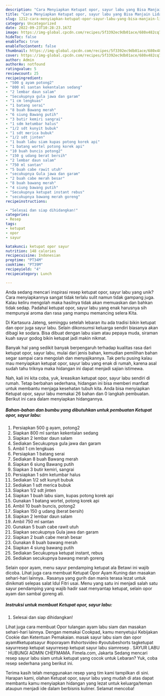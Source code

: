 ```yaml
---
description: "Cara Menyiapkan Ketupat opor, sayur labu yang Bisa Manjain Lidah"
title: "Cara Menyiapkan Ketupat opor, sayur labu yang Bisa Manjain Lidah"
slug: 1212-cara-menyiapkan-ketupat-opor-sayur-labu-yang-bisa-manjain-lidah
category: Uncategorized
date: 2022-09-23T10:28:23.167Z
image: https://img-global.cpcdn.com/recipes/5f3392ec9db01ace/680x482cq70/ketupat-opor-sayur-labu-foto-resep-utama.jpg
hideToc: false
enableToc: true
enableTocContent: false
thumbnail: https://img-global.cpcdn.com/recipes/5f3392ec9db01ace/680x482cq70/ketupat-opor-sayur-labu-foto-resep-utama.jpg
cover: https://img-global.cpcdn.com/recipes/5f3392ec9db01ace/680x482cq70/ketupat-opor-sayur-labu-foto-resep-utama.jpg
author: Admin
authorAv: notfound
ratingvalue: 5
reviewcount: 25
recipeingredient:
- "500 g ayam potong2"
- "800 ml santan kekentalan sedang"
- "2 lembar daun salam"
- "Secukupnya gula jawa dan garam"
- "1 cm lengkuas"
- "1 batang serai"
- "8 buah Bawang merah"
- "6 siung Bawang putih"
- "3 butir kemiri sangrai"
- "1 sdm ketumbar halus"
- "1/2 sdt kunyit bubuk"
- "1 sdt merica bubuk"
- "1/2 sdt jinten"
- "1 buah labu siam kupas potong korek api"
- "1 batang wortel potong korek api"
- "10 buah buncis potong2"
- "150 g udang berat bersih"
- "2 lembar daun salam"
- "750 ml santan"
- "5 buah cabe rawit utuh"
- "secukupnya Gula jawa dan garam"
- "2 buah cabe merah besar"
- "8 buah bawang merah"
- "4 siung bawang putih"
- "Secukupnya ketupat instant rebus"
- "secukupnya bawang merah goreng"
recipeinstructions:

- "Selesai dan siap dihidangkan!"
categories:
- Resep
tags:
- ketupat
- opor
- sayur

katakunci: ketupat opor sayur 
nutrition: 148 calories
recipecuisine: Indonesian
preptime: "PT34M"
cooktime: "PT39M"
recipeyield: "4"
recipecategory: Lunch

---
```





Anda sedang mencari inspirasi resep ketupat opor, sayur labu yang unik? Cara menyiapkannya sangat tidak terlalu sulit namun tidak gampang juga. Kalau keliru mengolah maka hasilnya tidak akan memuaskan dan bahkan tidak sedap. Padahal ketupat opor, sayur labu yang enak harusnya sih mempunyai aroma dan rasa yang mampu memancing selera Kita.





Di Kartasura Jateng, seminggu setelah lebaran itu ada tradisi bikin ketupat dan opor juga sayur labu. Selain dikonsumsi keluarga sendiri biasanya akan dibagi ke sodara. Bisa dibuat dengan labu siam atau pepaya muda, siraman kuah sayur godog bikin ketupat jadi makin nikmat.

Banyak hal yang sedikit banyak berpengaruh terhadap kualitas rasa dari ketupat opor, sayur labu, mulai dari jenis bahan, kemudian pemilihan bahan segar sampai cara mengolah dan menyajikannya. Tak perlu pusing kalau mau menyiapkan ketupat opor, sayur labu yang enak di rumah, karena asal sudah tahu triknya maka hidangan ini dapat menjadi sajian istimewa.






Nah, kali ini kita coba, yuk, kreasikan ketupat opor, sayur labu sendiri di rumah. Tetap berbahan sederhana, hidangan ini bisa memberi manfaat untuk membantu menjaga kesehatan tubuh kita. Anda bisa menyiapkan Ketupat opor, sayur labu memakai 26 bahan dan 0 langkah pembuatan. Berikut ini cara dalam menyiapkan hidangannya.

<!--inarticleads1-->

##### Bahan-bahan dan bumbu yang dibutuhkan untuk pembuatan Ketupat opor, sayur labu:

1. Persiapkan 500 g ayam, potong2
1. Siapkan 800 ml santan kekentalan sedang
1. Siapkan 2 lembar daun salam
1. Sediakan Secukupnya gula jawa dan garam
1. Ambil 1 cm lengkuas
1. Persiapkan 1 batang serai
1. Sediakan 8 buah Bawang merah
1. Siapkan 6 siung Bawang putih
1. Siapkan 3 butir kemiri, sangrai
1. Persiapkan 1 sdm ketumbar halus
1. Sediakan 1/2 sdt kunyit bubuk
1. Sediakan 1 sdt merica bubuk
1. Siapkan 1/2 sdt jinten
1. Siapkan 1 buah labu siam, kupas potong korek api
1. Gunakan 1 batang wortel, potong korek api
1. Ambil 10 buah buncis, potong2
1. Siapkan 150 g udang (berat bersih)
1. Siapkan 2 lembar daun salam
1. Ambil 750 ml santan
1. Gunakan 5 buah cabe rawit utuh
1. Siapkan secukupnya Gula jawa dan garam
1. Siapkan 2 buah cabe merah besar
1. Gunakan 8 buah bawang merah
1. Siapkan 4 siung bawang putih
1. Sediakan Secukupnya ketupat instant, rebus
1. Sediakan secukupnya bawang merah goreng


Selain opor ayam, menu sayur pendamping ketupat ala Betawi ini wajib dicoba. Lihat juga cara membuat Ketupat Opor Ayam Kuning dan masakan sehari-hari lainnya.. Rasanya yang gurih dan manis terasa lezat untuk dinikmati selepas salat Idul Fitri usai. Menu yang satu ini menjadi salah satu sayur pendamping yang wajib hadir saat menyantap ketupat, selain opor ayam dan sambal goreng ati. 

<!--inarticleads2-->

##### Instruksi untuk membuat Ketupat opor, sayur labu:


1. Selesai dan siap dihidangkan!

Lihat juga cara membuat Opor tulangan ayam labu siam dan masakan sehari-hari lainnya. Dengan memakai Cookpad, kamu menyetujui Kebijakan Cookie dan Ketentuan Pemakaian. masak sayur labu siam dan opor ayam#ketupatsayur #oporayam #shortsvideo #youtubeshorts tagketupat sayurresep ketupat sayurresep ketupat sayur labu siamresep . SAYUR LABU ` HUBUNGI ADMIN CHEFMAMA. Fimela.com, Jakarta Sedang mencari resep sayur labu siam untuk ketupat yang cocok untuk Lebaran? Yuk, coba resep sederhana yang berikut ini. 

Terima kasih telah menggunakan resep yang tim kami tampilkan di sini. Harapan kami, olahan Ketupat opor, sayur labu yang mudah di atas dapat membantu kamu menyiapkan hidangan yang lezat untuk keluarga/teman ataupun menjadi ide dalam berbisnis kuliner. Selamat mencoba!
